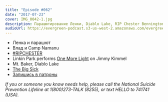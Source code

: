 ```yaml
---
title: "Episode #062"
date: "2017-07-23"
cover: IMG_0042-1.jpg
description: Парашютирование Ленки, Diablo Lake, RIP Chester Bennington, Camp Namanu.
audioUrl: https://evergreen-podcast.s3-us-west-2.amazonaws.com/evergreen062.mp3
---
```


- Ленка и парашют
- Влад и Camp Namanu
- [#RIPCHESTER](http://chester.linkinpark.com/)
- Linkin Park performs [One More Light](https://www.youtube.com/watch?v=CgwL14IDDJY) on Jimmy Kimmel
- Mt. Baker, Diablo Lake
- [The Big Sick](http://www.thebigsickmovie.com/)
- [Запишись в патроны](https://patreon.com/podtema)

_If you or someone you know needs help, please call the National Suicide Prevention Lifeline at 1(800)273-TALK (8255), or text HELLO to 741741 (USA)._